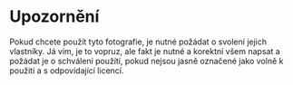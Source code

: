 Upozornění
==========

Pokud chcete použít tyto fotografie, je nutné požádat o svolení jejich vlastníky. Já vím, je to vopruz, ale fakt je nutné a korektní všem napsat a požádat je o schválení použítí, pokud nejsou jasně označené jako volně k použití a s odpovídající licencí.
